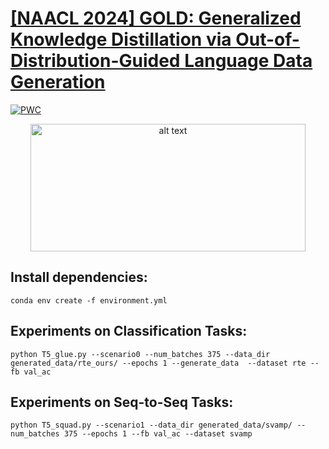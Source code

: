 # [[NAACL 2024] GOLD: Generalized Knowledge Distillation via Out-of-Distribution-Guided Language Data Generation](https://arxiv.org/pdf/2403.19754.pdf)

[![PWC](https://img.shields.io/endpoint.svg?url=https://paperswithcode.com/badge/gold-generalized-knowledge-distillation-via/data-free-knowledge-distillation-on-squad)](https://paperswithcode.com/sota/data-free-knowledge-distillation-on-squad?p=gold-generalized-knowledge-distillation-via)

<p align="center">
<img src="figures/Fig1.png?raw=true" alt="alt text" width="440" height="204">
</p> 

## Install dependencies:
```conda env create -f environment.yml```


## Experiments on Classification Tasks:
```
python T5_glue.py --scenario0 --num_batches 375 --data_dir generated_data/rte_ours/ --epochs 1 --generate_data  --dataset rte --fb val_ac
```

## Experiments on Seq-to-Seq Tasks:
```
python T5_squad.py --scenario1 --data_dir generated_data/svamp/ --num_batches 375 --epochs 1 --fb val_ac --dataset svamp  
```
